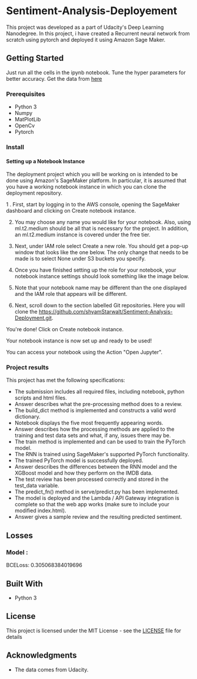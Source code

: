# Sentiment-Analysis-Deployement

This project was developed as a part of Udacity's Deep Learning Nanodegree. In this project, i have created a Recurrent neural network from scratch using pytorch and deployed it using Amazon Sage Maker.

## Getting Started

Just run all the cells in the ipynb notebook. Tune the hyper parameters for better accuracy.
Get the data from [here](http://ai.stanford.edu/~amaas/data/sentiment/)

### Prerequisites

* Python 3
* Numpy
* MatPlotLib
* OpenCv
* Pytorch 

### Install

#### Setting up a Notebook Instance

The deployment project which you will be working on is intended to be done using Amazon's SageMaker platform. In particular, it is assumed that you have a working notebook instance in which you can clone the deployment repository.

1 . First, start by logging in to the AWS console, opening the SageMaker dashboard and clicking on Create notebook instance.

2. You may choose any name you would like for your notebook. Also, using ml.t2.medium should be all that is necessary for the project.      In addition, an ml.t2.medium instance is covered under the free tier.

3. Next, under IAM role select Create a new role. You should get a pop-up window that looks like the one below. The only change that        needs to be made is to select None under S3 buckets you specify.

4. Once you have finished setting up the role for your notebook, your notebook instance settings should look something like the image      below.

5. Note that your notebook name may be different than the one displayed and the IAM role that appears will be different.

6. Next, scroll down to the section labelled Git repositories. Here you will clone the https://github.com/shyamStarwalt/Sentiment-Analysis-Deployment.git.


You're done! Click on Create notebook instance.

Your notebook instance is now set up and ready to be used!

You can access your notebook using the Action "Open Jupyter".
 
### Project results

This project has met the following specifications:
* The submission includes all required files, including notebook, python scripts and html files.
* Answer describes what the pre-processing method does to a review.
* The build_dict method is implemented and constructs a valid word dictionary.
* Notebook displays the five most frequently appearing words.
* Answer describes how the processing methods are applied to the training and test data sets and what, if any, issues there may be.
* The train method is implemented and can be used to train the PyTorch model.
* The RNN is trained using SageMaker's supported PyTorch functionality.
* The trained PyTorch model is successfully deployed.
* Answer describes the differences between the RNN model and the XGBoost model and how they perform on the IMDB data.
* The test review has been processed correctly and stored in the test_data variable.
* The predict_fn() method in serve/predict.py has been implemented.
* The model is deployed and the Lambda / API Gateway integration is complete so that the web app works (make sure to include your         modified index.html).
* Answer gives a sample review and the resulting predicted sentiment.

## Losses

### Model :

BCELoss: 0.305068384019696


## Built With

* Python 3

## License

This project is licensed under the MIT License - see the [LICENSE](LICENSE) file for details

## Acknowledgments

* The data comes from Udacity.

